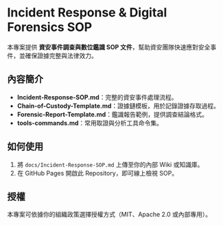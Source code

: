 # Incident Response & Digital Forensics SOP

本專案提供 **資安事件調查與數位鑑識 SOP 文件**，幫助資安團隊快速應對安全事件，並確保證據完整與法律效力。

## 內容簡介
- **Incident-Response-SOP.md**：完整的資安事件處理流程。
- **Chain-of-Custody-Template.md**：證據鏈模板，用於記錄證據存取過程。
- **Forensic-Report-Template.md**：鑑識報告範例，提供調查結論格式。
- **tools-commands.md**：常用取證與分析工具命令集。

## 如何使用
1. 將 `docs/Incident-Response-SOP.md` 上傳至你的內部 Wiki 或知識庫。
2. 在 GitHub Pages 開啟此 Repository，即可線上檢視 SOP。

## 授權
本專案可依據你的組織政策選擇授權方式（MIT、Apache 2.0 或內部專用）。
